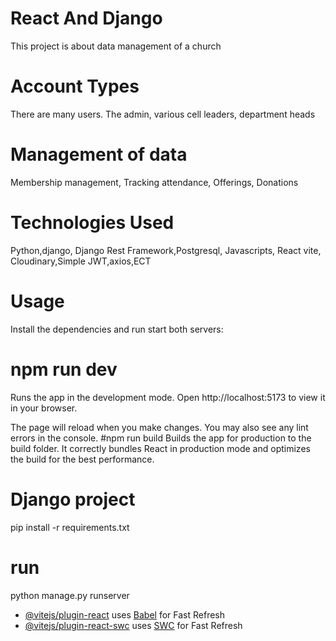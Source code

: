 # React And Django
This project is about data management of a church
# Account Types
 There are many users. The admin, various cell leaders, department heads
# Management of data
Membership management, Tracking attendance, Offerings, Donations
# Technologies Used
Python,django, Django Rest Framework,Postgresql, Javascripts, React vite, Cloudinary,Simple JWT,axios,ECT

# Usage 
Install the dependencies and run start both servers:
# npm run dev
 Runs the app in the development mode.
Open http://localhost:5173 to view it in your browser.

The page will reload when you make changes.
You may also see any lint errors in the console.
#npm run build
Builds the app for production to the build folder.
It correctly bundles React in production mode and optimizes the build for the best performance.

# Django project
 pip install -r requirements.txt
 # run
 python manage.py runserver


- [@vitejs/plugin-react](https://github.com/vitejs/vite-plugin-react/blob/main/packages/plugin-react/README.md) uses [Babel](https://babeljs.io/) for Fast Refresh
- [@vitejs/plugin-react-swc](https://github.com/vitejs/vite-plugin-react-swc) uses [SWC](https://swc.rs/) for Fast Refresh
